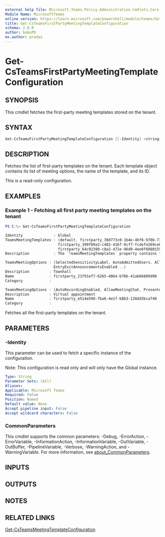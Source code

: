 ```yaml
---
external help file: Microsoft.Teams.Policy.Administration.Cmdlets.Core.dll-Help.xml
Module Name: MicrosoftTeams
online version: https://learn.microsoft.com/powershell/module/teams/Get-CsTeamsFirstPartyMeetingTemplateConfiguration
title: Get-CsTeamsFirstPartyMeetingTemplateConfiguration
schema: 2.0.0
author: boboPD
ms.author: pradas
---
```


# Get-CsTeamsFirstPartyMeetingTemplateConfiguration

## SYNOPSIS
This cmdlet fetches the first-party meeting templates stored on the tenant.

## SYNTAX

```powershell
Get-CsTeamsFirstPartyMeetingTemplateConfiguration [[-Identity] <string>] [<CommonParameters>]
```

## DESCRIPTION
Fetches the list of first-party templates on the tenant. Each template object contains its list of meeting options, the name of the template, and its ID.

This is a read-only configuration.

## EXAMPLES

### Example 1 - Fetching all first party meeting templates on the tenant

```powershell
PS C:\> Get-CsTeamsFirstPartyMeetingTemplateConfiguration

Identity              : Global
TeamsMeetingTemplates : {default, firstparty_30d773c0-1b4e-4bf6-970b-73f544c054bb,
                        firstparty_399f69a3-c482-41bf-9cf7-fcdefe269ce6,
                        firstparty_64c92390-c8a2-471e-96d9-4ee8f6080155...}
Description           : The `TeamsMeetingTemplates` property contains the meeting template details:

TeamsMeetingOptions : {SelectedSensitivityLabel, AutoAdmittedUsers, AllowPstnUsersToBypassLobby,
                      EntryExitAnnouncementsEnabled...}
Description         : Townhall
Name                : firstparty_21f91ef7-6265-4064-b78b-41ab66889d90
Category            :

TeamsMeetingOptions : {AutoRecordingEnabled, AllowMeetingChat, PresenterOption}
Description         : Virtual appointment
Name                : firstparty_e514e598-fba6-4e1f-b8b3-138dd3bca748
Category            :
```

Fetches all the first-party templates on the tenant.

## PARAMETERS

### -Identity

This parameter can be used to fetch a specific instance of the configuration.

Note: This configuration is read only and will only have the Global instance.

```yaml
Type: String
Parameter Sets: (All)
Aliases:
Applicable: Microsoft Teams
Required: False
Position: Named
Default value: None
Accept pipeline input: False
Accept wildcard characters: False
```

### CommonParameters
This cmdlet supports the common parameters: -Debug, -ErrorAction, -ErrorVariable, -InformationAction, -InformationVariable, -OutVariable, -OutBuffer, -PipelineVariable, -Verbose, -WarningAction, and -WarningVariable. For more information, see [about_CommonParameters](https://go.microsoft.com/fwlink/?LinkID=113216).

## INPUTS

## OUTPUTS

## NOTES

## RELATED LINKS
[Get-CsTeamsMeetingTemplateConfiguration](https://learn.microsoft.com/powershell/module/teams/get-csteamsmeetingtemplateconfiguration)
